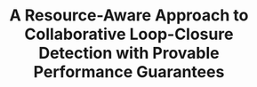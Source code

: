 ---
title: "A Resource-Aware Approach to Collaborative Loop-Closure Detection with Provable Performance Guarantees"
authors: "Yulun Tian, Kasra Khosoussi, Jonathan P How"
venue: "International Journal of Robotics Research (IJRR)"
year: "2021"
status: "journal"
arxiv: "https://arxiv.org/abs/1907.04904"
official_link: 
doi: ""
volume: "N/A"
number: "N/A"
pages: ""
publisher: ""
month: ""
address: ""
type: "journal"
school: "N/A"
awards: "Invited Paper."
notes: ""
include_on_website: true
image: "2021-tian-resource.png"
links_to_code: ""
links_to_video: ""
links_to_website: ""
collection: publications
permalink: /publication/2021-tian-resource
---
